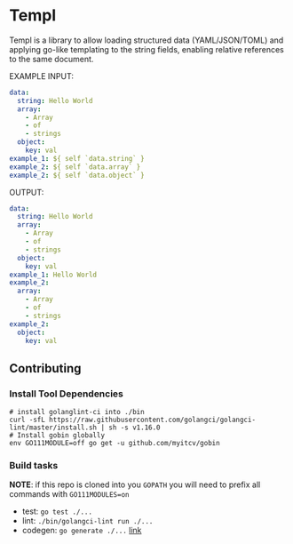 # Templ

Templ is a library to allow loading structured data (YAML/JSON/TOML) and applying go-like templating to the string fields, enabling relative references to the same document.

EXAMPLE INPUT:

```yaml
data:
  string: Hello World
  array:
    - Array
    - of
    - strings
  object:
    key: val
example_1: ${ self `data.string` }
example_2: ${ self `data.array` }
example_2: ${ self `data.object` }
```

OUTPUT:

```yaml
data:
  string: Hello World
  array:
    - Array
    - of
    - strings
  object:
    key: val
example_1: Hello World
example_2:
  array:
    - Array
    - of
    - strings
example_2:
  object:
    key: val
```

## Contributing

### Install Tool Dependencies

```shell
# install golanglint-ci into ./bin
curl -sfL https://raw.githubusercontent.com/golangci/golangci-lint/master/install.sh | sh -s v1.16.0
# Install gobin globally
env GO111MODULE=off go get -u github.com/myitcv/gobin
```

### Build tasks

**NOTE**: if this repo is cloned into you `GOPATH` you will need to prefix all commands with `GO111MODULES=on`

* test: `go test ./...`
* lint: `./bin/golangci-lint run ./...`
* codegen: `go generate ./...` [link](https://github.com/go-swagger/go-swagger/issues/1724#issuecomment-469335593)
